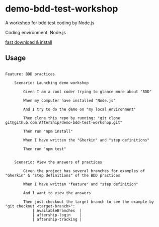 # demo-bdd-test-workshop
A workshop for bdd test coding by Node.js

Coding environment: Node.js

[fast download & install](https://nodejs.org/)

## Usage

```gherkin

Feature: BDD practices

	Scenario: Launching demo workshop

		Given I am a cool coder trying to glance more about "BDD"

		When my computer have installed "Node.js"

		And I try to do the demo on "my local environment"

		Then clone this repo by running: "git clone git@github.com:AfterShip/demo-bdd-test-workshop.git"

		Then run "npm install"

		When I have written the "Gherkin" and "step definitions"

		Then run "npm test"


	Scenario: View the answers of practices

		Given the project has several branches for examples of "Gherkin" & "step definitions" of the BDD practices

		When I have written "feature" and "step definition"

		And I want to view the answers

		Then just checkout the target branch to see the example by "git checkout <target-branch>":
			| AvailableBranches  |
			| aftership-login    |
			| aftership-tracking |

```
